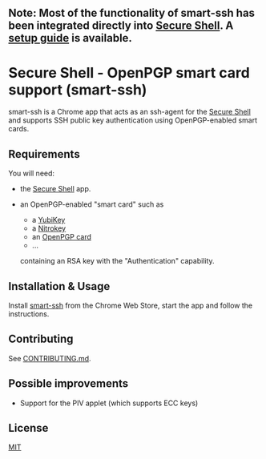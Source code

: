 ## **Note:** Most of the functionality of smart-ssh has been integrated directly into [Secure Shell](https://chrome.google.com/webstore/detail/secure-shell/pnhechapfaindjhompbnflcldabbghjo). A [setup guide](https://chromium.googlesource.com/apps/libapps/+/master/nassh/doc/hardware-keys.md) is available.

Secure Shell - OpenPGP smart card support (smart-ssh)
=========

smart-ssh is a Chrome app that acts as an ssh-agent for the [Secure Shell](https://chrome.google.com/webstore/detail/secure-shell/pnhechapfaindjhompbnflcldabbghjo) and supports SSH public key authentication using OpenPGP-enabled smart cards.

## Requirements
  You will need:
  * the [Secure Shell](https://chrome.google.com/webstore/detail/secure-shell/pnhechapfaindjhompbnflcldabbghjo) app.
  * an OpenPGP-enabled "smart card" such as
    * a [YubiKey](https://www.yubico.com/products/yubikey-hardware/)
    * a [Nitrokey](https://www.nitrokey.com/)
    * an [OpenPGP card](https://www.g10code.com/p-card.html)
    * ...

    containing an RSA key with the "Authentication" capability.

## Installation & Usage
  Install [smart-ssh](https://chrome.google.com/webstore/detail/secure-shell-openpgp-smar/gdbjpffhcollcplpbjehfhpfcpdoicob) from the Chrome Web Store, start the app and follow the instructions.

## Contributing
See [CONTRIBUTING.md](https://github.com/FabianHenneke/smart-ssh/blob/master/CONTRIBUTING.md).

## Possible improvements
  * Support for the PIV applet (which supports ECC keys)

## License
[MIT](https://github.com/FabianHenneke/smart-ssh/blob/master/LICENSE)
